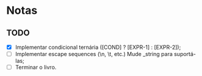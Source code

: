 # Notas

## TODO
- [x] Implementar condicional ternária ([COND] ? [EXPR-1] : [EXPR-2]);
- [ ] Implementar escape sequences (\n, \t, etc.) Mude \_string para suportá-las;
- [ ] Terminar o livro.
